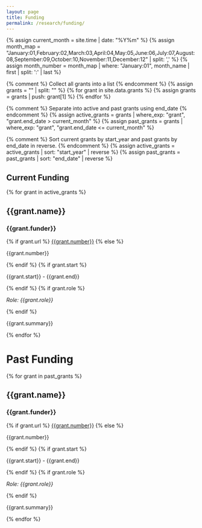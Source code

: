 ```yaml
---
layout: page
title: Funding
permalink: /research/funding/
---
```

{% assign current_month = site.time | date: "%Y%m" %}
{% assign month_map = "January:01,February:02,March:03,April:04,May:05,June:06,July:07,August:08,September:09,October:10,November:11,December:12" | split: ',' %}
{% assign month_number = month_map | where: "January:01", month_name | first | split: ':' | last %}

{% comment %}
  Collect all grants into a list
{% endcomment %}
{% assign grants = "" | split: "" %}
{% for grant in site.data.grants %}
  {% assign grants = grants | push: grant[1] %}
{% endfor %}

{% comment %}
  Separate into active and past grants using end_date
{% endcomment %}
{% assign active_grants = grants | where_exp: "grant", "grant.end_date > current_month" %}
{% assign past_grants = grants | where_exp: "grant", "grant.end_date <= current_month" %}

{% comment %}
  Sort current grants by start_year and past grants by end_date in reverse.
{% endcomment %}
{% assign active_grants = active_grants | sort: "start_year" | reverse %}
{% assign past_grants = past_grants | sort: "end_date" | reverse %}

## Current Funding
{% for grant in active_grants %}
<div class="funding">
<h2>{{grant.name}}</h2>
<h3>{{grant.funder}}</h3>
{% if grant.url %}
<a href="{{grant.url}}" class="link-title">{{grant.number}}</a>
{% else %}
<p>{{grant.number}}</p>
{% endif %}
{% if grant.start %}
<p>{{grant.start}} - {{grant.end}}</p>
{% endif %}
{% if grant.role %}
<p><i>Role: {{grant.role}}</i></p>
{% endif %}
<p>{{grant.summary}}</p>
{% endfor %}
<div>

<h1>Past Funding</h1>
{% for grant in past_grants %}
<div class="funding">
<h2>{{grant.name}}</h2>
<h3>{{grant.funder}}</h3>
{% if grant.url %}
<a href="{{grant.url}}" class="link-title">{{grant.number}}</a>
{% else %}
<p>{{grant.number}}</p>
{% endif %}
{% if grant.start %}
<p>{{grant.start}} - {{grant.end}}</p>
{% endif %}
{% if grant.role %}
<p><i>Role: {{grant.role}}</i></p>
{% endif %}
<p>{{grant.summary}}</p>
{% endfor %}
<div>
